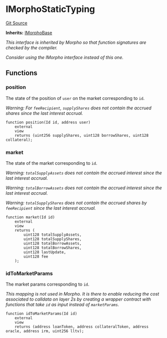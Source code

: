 # IMorphoStaticTyping
[Git Source](https://github.com/Level-Money/contracts/blob/cdcafc63c9abdb8c667176cf6dd45d63276ad690/src/v2/interfaces/morpho/IMorpho.sol)

**Inherits:**
[IMorphoBase](/src/v2/interfaces/morpho/IMorpho.sol/interface.IMorphoBase.md)

*This interface is inherited by Morpho so that function signatures are checked by the compiler.*

*Consider using the IMorpho interface instead of this one.*


## Functions
### position

The state of the position of `user` on the market corresponding to `id`.

*Warning: For `feeRecipient`, `supplyShares` does not contain the accrued shares since the last interest
accrual.*


```solidity
function position(Id id, address user)
    external
    view
    returns (uint256 supplyShares, uint128 borrowShares, uint128 collateral);
```

### market

The state of the market corresponding to `id`.

*Warning: `totalSupplyAssets` does not contain the accrued interest since the last interest accrual.*

*Warning: `totalBorrowAssets` does not contain the accrued interest since the last interest accrual.*

*Warning: `totalSupplyShares` does not contain the accrued shares by `feeRecipient` since the last interest
accrual.*


```solidity
function market(Id id)
    external
    view
    returns (
        uint128 totalSupplyAssets,
        uint128 totalSupplyShares,
        uint128 totalBorrowAssets,
        uint128 totalBorrowShares,
        uint128 lastUpdate,
        uint128 fee
    );
```

### idToMarketParams

The market params corresponding to `id`.

*This mapping is not used in Morpho. It is there to enable reducing the cost associated to calldata on layer
2s by creating a wrapper contract with functions that take `id` as input instead of `marketParams`.*


```solidity
function idToMarketParams(Id id)
    external
    view
    returns (address loanToken, address collateralToken, address oracle, address irm, uint256 lltv);
```

